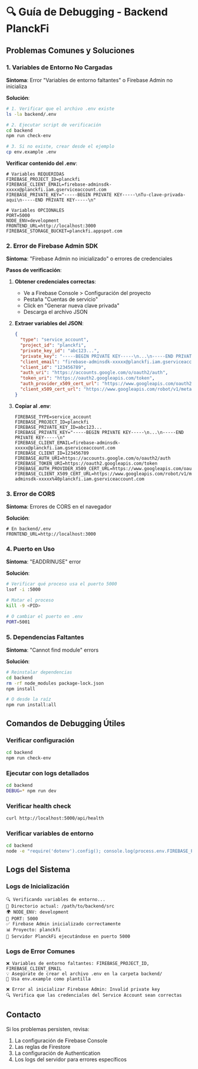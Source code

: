 # 🔍 Guía de Debugging - Backend PlanckFi

## Problemas Comunes y Soluciones

### 1. Variables de Entorno No Cargadas

**Síntoma**: Error "Variables de entorno faltantes" o Firebase Admin no inicializa

**Solución**:
```bash
# 1. Verificar que el archivo .env existe
ls -la backend/.env

# 2. Ejecutar script de verificación
cd backend
npm run check-env

# 3. Si no existe, crear desde el ejemplo
cp env.example .env
```

**Verificar contenido del .env**:
```env
# Variables REQUERIDAS
FIREBASE_PROJECT_ID=planckfi
FIREBASE_CLIENT_EMAIL=firebase-adminsdk-xxxxx@planckfi.iam.gserviceaccount.com
FIREBASE_PRIVATE_KEY="-----BEGIN PRIVATE KEY-----\nTu-clave-privada-aqui\n-----END PRIVATE KEY-----\n"

# Variables OPCIONALES
PORT=5000
NODE_ENV=development
FRONTEND_URL=http://localhost:3000
FIREBASE_STORAGE_BUCKET=planckfi.appspot.com
```

### 2. Error de Firebase Admin SDK

**Síntoma**: "Firebase Admin no inicializado" o errores de credenciales

**Pasos de verificación**:

1. **Obtener credenciales correctas**:
   - Ve a Firebase Console > Configuración del proyecto
   - Pestaña "Cuentas de servicio"
   - Click en "Generar nueva clave privada"
   - Descarga el archivo JSON

2. **Extraer variables del JSON**:
   ```json
   {
     "type": "service_account",
     "project_id": "planckfi",
     "private_key_id": "abc123...",
     "private_key": "-----BEGIN PRIVATE KEY-----\n...\n-----END PRIVATE KEY-----\n",
     "client_email": "firebase-adminsdk-xxxxx@planckfi.iam.gserviceaccount.com",
     "client_id": "123456789",
     "auth_uri": "https://accounts.google.com/o/oauth2/auth",
     "token_uri": "https://oauth2.googleapis.com/token",
     "auth_provider_x509_cert_url": "https://www.googleapis.com/oauth2/v1/certs",
     "client_x509_cert_url": "https://www.googleapis.com/robot/v1/metadata/x509/firebase-adminsdk-xxxxx%40planckfi.iam.gserviceaccount.com"
   }
   ```

3. **Copiar al .env**:
   ```env
   FIREBASE_TYPE=service_account
   FIREBASE_PROJECT_ID=planckfi
   FIREBASE_PRIVATE_KEY_ID=abc123...
   FIREBASE_PRIVATE_KEY="-----BEGIN PRIVATE KEY-----\n...\n-----END PRIVATE KEY-----\n"
   FIREBASE_CLIENT_EMAIL=firebase-adminsdk-xxxxx@planckfi.iam.gserviceaccount.com
   FIREBASE_CLIENT_ID=123456789
   FIREBASE_AUTH_URI=https://accounts.google.com/o/oauth2/auth
   FIREBASE_TOKEN_URI=https://oauth2.googleapis.com/token
   FIREBASE_AUTH_PROVIDER_X509_CERT_URL=https://www.googleapis.com/oauth2/v1/certs
   FIREBASE_CLIENT_X509_CERT_URL=https://www.googleapis.com/robot/v1/metadata/x509/firebase-adminsdk-xxxxx%40planckfi.iam.gserviceaccount.com
   ```

### 3. Error de CORS

**Síntoma**: Errores de CORS en el navegador

**Solución**:
```env
# En backend/.env
FRONTEND_URL=http://localhost:3000
```

### 4. Puerto en Uso

**Síntoma**: "EADDRINUSE" error

**Solución**:
```bash
# Verificar qué proceso usa el puerto 5000
lsof -i :5000

# Matar el proceso
kill -9 <PID>

# O cambiar el puerto en .env
PORT=5001
```

### 5. Dependencias Faltantes

**Síntoma**: "Cannot find module" errors

**Solución**:
```bash
# Reinstalar dependencias
cd backend
rm -rf node_modules package-lock.json
npm install

# O desde la raíz
npm run install:all
```

## Comandos de Debugging Útiles

### Verificar configuración
```bash
cd backend
npm run check-env
```

### Ejecutar con logs detallados
```bash
cd backend
DEBUG=* npm run dev
```

### Verificar health check
```bash
curl http://localhost:5000/api/health
```

### Verificar variables de entorno
```bash
cd backend
node -e "require('dotenv').config(); console.log(process.env.FIREBASE_PROJECT_ID)"
```

## Logs del Sistema

### Logs de Inicialización
```
🔍 Verificando variables de entorno...
📁 Directorio actual: /path/to/backend/src
🌍 NODE_ENV: development
🚀 PORT: 5000
✅ Firebase Admin inicializado correctamente
📊 Proyecto: planckfi
🚀 Servidor PlanckFi ejecutándose en puerto 5000
```

### Logs de Error Comunes
```
❌ Variables de entorno faltantes: FIREBASE_PROJECT_ID, FIREBASE_CLIENT_EMAIL
💡 Asegúrate de crear el archivo .env en la carpeta backend/
📄 Usa env.example como plantilla
```

```
❌ Error al inicializar Firebase Admin: Invalid private key
🔍 Verifica que las credenciales del Service Account sean correctas
```

## Contacto

Si los problemas persisten, revisa:
1. La configuración de Firebase Console
2. Las reglas de Firestore
3. La configuración de Authentication
4. Los logs del servidor para errores específicos 